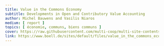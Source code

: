```yaml
---
title: Value in the Commons Economy
subtitle: Developments in Open and Contributory Value Accounting
author: Michel Bauwens and Vasilis Niaros
medium: [ report ]
topics: [ économie, communs, biens communs ]
cover: https://raw.githubusercontent.com/multi-coop/multi-site-contents/main/texts/ressources/images/Value_in_the_commons_economy.png
link: https://www.boell.de/sites/default/files/value_in_the_commons_economy.pdf
---
```

